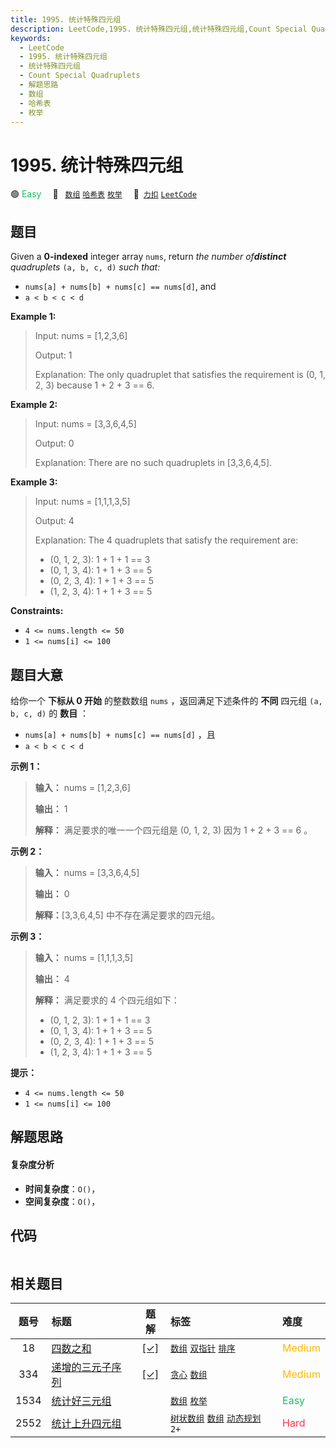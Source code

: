 ```yaml
---
title: 1995. 统计特殊四元组
description: LeetCode,1995. 统计特殊四元组,统计特殊四元组,Count Special Quadruplets,解题思路,数组,哈希表,枚举
keywords:
  - LeetCode
  - 1995. 统计特殊四元组
  - 统计特殊四元组
  - Count Special Quadruplets
  - 解题思路
  - 数组
  - 哈希表
  - 枚举
---
```


# 1995. 统计特殊四元组

🟢 <font color=#15bd66>Easy</font>&emsp; 🔖&ensp; [`数组`](/tag/array.md) [`哈希表`](/tag/hash-table.md) [`枚举`](/tag/enumeration.md)&emsp; 🔗&ensp;[`力扣`](https://leetcode.cn/problems/count-special-quadruplets) [`LeetCode`](https://leetcode.com/problems/count-special-quadruplets)

## 题目

Given a **0-indexed** integer array `nums`, return _the number of**distinct**
quadruplets_ `(a, b, c, d)` _such that:_

  * `nums[a] + nums[b] + nums[c] == nums[d]`, and
  * `a < b < c < d`



**Example 1:**

> Input: nums = [1,2,3,6]
> 
> Output: 1
> 
> Explanation: The only quadruplet that satisfies the requirement is (0, 1, 2, 3) because 1 + 2 + 3 == 6.

**Example 2:**

> Input: nums = [3,3,6,4,5]
> 
> Output: 0
> 
> Explanation: There are no such quadruplets in [3,3,6,4,5].

**Example 3:**

> Input: nums = [1,1,1,3,5]
> 
> Output: 4
> 
> Explanation: The 4 quadruplets that satisfy the requirement are:
> - (0, 1, 2, 3): 1 + 1 + 1 == 3
> - (0, 1, 3, 4): 1 + 1 + 3 == 5
> - (0, 2, 3, 4): 1 + 1 + 3 == 5
> - (1, 2, 3, 4): 1 + 1 + 3 == 5

**Constraints:**

  * `4 <= nums.length <= 50`
  * `1 <= nums[i] <= 100`


## 题目大意

给你一个 **下标从 0 开始** 的整数数组 `nums` ，返回满足下述条件的 **不同** 四元组 `(a, b, c, d)` 的 **数目** ：

  * `nums[a] + nums[b] + nums[c] == nums[d]` ，且
  * `a < b < c < d`



**示例 1：**

> 
> 
> 
> 
> 
> **输入：** nums = [1,2,3,6]
> 
> **输出：** 1
> 
> **解释：** 满足要求的唯一一个四元组是 (0, 1, 2, 3) 因为 1 + 2 + 3 == 6 。
> 
> 

**示例 2：**

> 
> 
> 
> 
> 
> **输入：** nums = [3,3,6,4,5]
> 
> **输出：** 0
> 
> **解释：**[3,3,6,4,5] 中不存在满足要求的四元组。
> 
> 

**示例 3：**

> 
> 
> 
> 
> 
> **输入：** nums = [1,1,1,3,5]
> 
> **输出：** 4
> 
> **解释：** 满足要求的 4 个四元组如下：
> - (0, 1, 2, 3): 1 + 1 + 1 == 3
> - (0, 1, 3, 4): 1 + 1 + 3 == 5
> - (0, 2, 3, 4): 1 + 1 + 3 == 5
> - (1, 2, 3, 4): 1 + 1 + 3 == 5
> 
> 



**提示：**

  * `4 <= nums.length <= 50`
  * `1 <= nums[i] <= 100`


## 解题思路

#### 复杂度分析

- **时间复杂度**：`O()`，
- **空间复杂度**：`O()`，

## 代码

```javascript

```

## 相关题目

<!-- prettier-ignore -->
| 题号 | 标题 | 题解 | 标签 | 难度 |
| :------: | :------ | :------: | :------ | :------ |
| 18 | [四数之和](https://leetcode.com/problems/4sum) | [[✓]](/problem/0018.md) |  [`数组`](/tag/array.md) [`双指针`](/tag/two-pointers.md) [`排序`](/tag/sorting.md) | <font color=#ffb800>Medium</font> |
| 334 | [递增的三元子序列](https://leetcode.com/problems/increasing-triplet-subsequence) | [[✓]](/problem/0334.md) |  [`贪心`](/tag/greedy.md) [`数组`](/tag/array.md) | <font color=#ffb800>Medium</font> |
| 1534 | [统计好三元组](https://leetcode.com/problems/count-good-triplets) |  |  [`数组`](/tag/array.md) [`枚举`](/tag/enumeration.md) | <font color=#15bd66>Easy</font> |
| 2552 | [统计上升四元组](https://leetcode.com/problems/count-increasing-quadruplets) |  |  [`树状数组`](/tag/binary-indexed-tree.md) [`数组`](/tag/array.md) [`动态规划`](/tag/dynamic-programming.md) `2+` | <font color=#ff334b>Hard</font> |